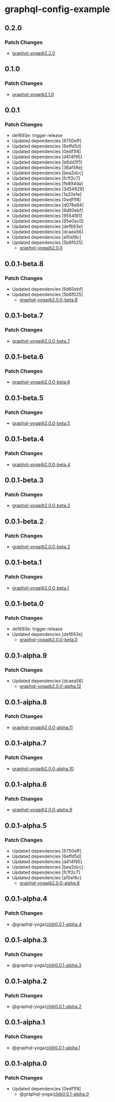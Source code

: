 # graphql-config-example

## 0.2.0

### Patch Changes

- graphql-yoga@2.2.0

## 0.1.0

### Patch Changes

- graphql-yoga@2.1.0

## 0.0.1

### Patch Changes

- de1693e: trigger release
- Updated dependencies [6750eff]
- Updated dependencies [6effd5d]
- Updated dependencies [0edf1f8]
- Updated dependencies [d414f95]
- Updated dependencies [b6dd3f1]
- Updated dependencies [36af58e]
- Updated dependencies [bea2dcc]
- Updated dependencies [fc1f2c7]
- Updated dependencies [fb894da]
- Updated dependencies [3d54829]
- Updated dependencies [1a20e1e]
- Updated dependencies [0edf1f8]
- Updated dependencies [d078e84]
- Updated dependencies [6d60ebf]
- Updated dependencies [9554f81]
- Updated dependencies [95e0ac0]
- Updated dependencies [de1693e]
- Updated dependencies [dcaea56]
- Updated dependencies [a10a16c]
- Updated dependencies [5b6f025]
  - graphql-yoga@2.0.0

## 0.0.1-beta.8

### Patch Changes

- Updated dependencies [6d60ebf]
- Updated dependencies [5b6f025]
  - graphql-yoga@2.0.0-beta.8

## 0.0.1-beta.7

### Patch Changes

- graphql-yoga@2.0.0-beta.7

## 0.0.1-beta.6

### Patch Changes

- graphql-yoga@2.0.0-beta.6

## 0.0.1-beta.5

### Patch Changes

- graphql-yoga@2.0.0-beta.5

## 0.0.1-beta.4

### Patch Changes

- graphql-yoga@2.0.0-beta.4

## 0.0.1-beta.3

### Patch Changes

- graphql-yoga@2.0.0-beta.3

## 0.0.1-beta.2

### Patch Changes

- graphql-yoga@2.0.0-beta.2

## 0.0.1-beta.1

### Patch Changes

- graphql-yoga@2.0.0-beta.1

## 0.0.1-beta.0

### Patch Changes

- de1693e: trigger release
- Updated dependencies [de1693e]
  - graphql-yoga@2.0.0-beta.0

## 0.0.1-alpha.9

### Patch Changes

- Updated dependencies [dcaea56]
  - graphql-yoga@2.0.0-alpha.12

## 0.0.1-alpha.8

### Patch Changes

- graphql-yoga@2.0.0-alpha.11

## 0.0.1-alpha.7

### Patch Changes

- graphql-yoga@2.0.0-alpha.10

## 0.0.1-alpha.6

### Patch Changes

- graphql-yoga@2.0.0-alpha.9

## 0.0.1-alpha.5

### Patch Changes

- Updated dependencies [6750eff]
- Updated dependencies [6effd5d]
- Updated dependencies [d414f95]
- Updated dependencies [bea2dcc]
- Updated dependencies [fc1f2c7]
- Updated dependencies [a10a16c]
  - graphql-yoga@2.0.0-alpha.8

## 0.0.1-alpha.4

### Patch Changes

- @graphql-yoga/cli@0.0.1-alpha.4

## 0.0.1-alpha.3

### Patch Changes

- @graphql-yoga/cli@0.0.1-alpha.3

## 0.0.1-alpha.2

### Patch Changes

- @graphql-yoga/cli@0.0.1-alpha.2

## 0.0.1-alpha.1

### Patch Changes

- @graphql-yoga/cli@0.0.1-alpha.1

## 0.0.1-alpha.0

### Patch Changes

- Updated dependencies [0edf1f8]
  - @graphql-yoga/cli@0.0.1-alpha.0
